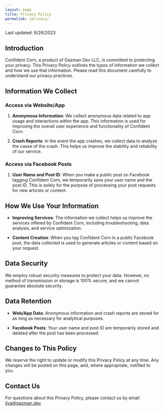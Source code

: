 ```yaml
---
layout: page
title: Privacy Policy
permalink: /privacy/
---
```


Last updated: 9/26/2023

## Introduction

Confident Corn, a product of Gazman Dev LLC, is committed to protecting your privacy. This Privacy Policy outlines the types of information we collect and how we use that information. Please read this document carefully to understand our privacy practices.

## Information We Collect

### Access via Website/App

1. **Anonymous Information**: We collect anonymous data related to app usage and interactions within the app. This information is used for improving the overall user experience and functionality of Confident Corn.

2. **Crash Reports**: In the event the app crashes, we collect data to analyze the cause of the crash. This helps us improve the stability and reliability of our service.

### Access via Facebook Posts

1. **User Name and Post ID**: When you make a public post on Facebook tagging Confident Corn, we temporarily save your user name and the post ID. This is solely for the purpose of processing your post requests for new articles or content.

## How We Use Your Information

- **Improving Services**: The information we collect helps us improve the services offered by Confident Corn, including troubleshooting, data analysis, and service optimization.
  
- **Content Creation**: When you tag Confident Corn in a public Facebook post, the data collected is used to generate articles or content based on your request.

## Data Security

We employ robust security measures to protect your data. However, no method of transmission or storage is 100% secure, and we cannot guarantee absolute security.

## Data Retention

- **Web/App Data**: Anonymous information and crash reports are stored for as long as necessary for analytical purposes.
  
- **Facebook Posts**: Your user name and post ID are temporarily stored and deleted after the post has been processed.

## Changes to This Policy

We reserve the right to update or modify this Privacy Policy at any time. Any changes will be posted on this page, and, where appropriate, notified to you.

## Contact Us

For questions about this Privacy Policy, please contact us by email ilya@gazman.dev